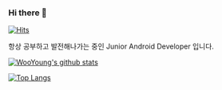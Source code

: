 ### Hi there 👋  
[![Hits](https://hits.seeyoufarm.com/api/count/incr/badge.svg?url=https://github.com/wooyoung-tom)](https://hits.seeyoufarm.com)

항상 공부하고 발전해나가는 중인 Junior Android Developer 입니다.

[![WooYoung's github stats](https://github-readme-stats.vercel.app/api?username=wooyoung-tom&count_private=true&show_icons=true&theme=onedark)](https://github.com/anuraghazra/github-readme-stats)

[![Top Langs](https://github-readme-stats.vercel.app/api/top-langs/?username=wooyoung-tom&layout=compact)](https://github.com/wooyoung-tom)


<!--
**wooyoung-tom/wooyoung-tom** is a ✨ _special_ ✨ repository because its `README.md` (this file) appears on your GitHub profile.

Here are some ideas to get you started:

🔭 I’m currently working on ...
- 🌱 I’m currently learning ...
- 👯 I’m looking to collaborate on ...
- 🤔 I’m looking for help with ...
- 💬 Ask me about ...
- 📫 How to reach me: ...
- 😄 Pronouns: ...
- ⚡ Fun fact: ...
-->
